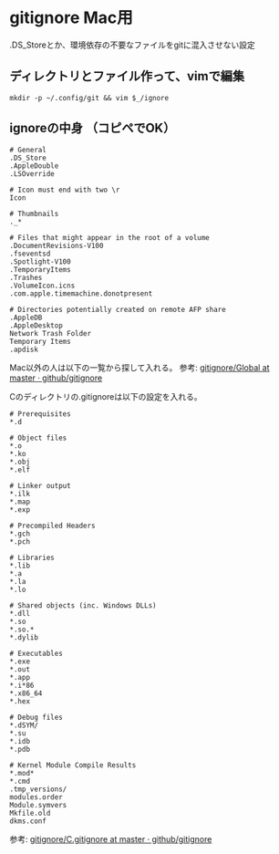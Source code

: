 # gitignore Mac用

.DS_Storeとか、環境依存の不要なファイルをgitに混入させない設定

## ディレクトリとファイル作って、vimで編集

```terminal
mkdir -p ~/.config/git && vim $_/ignore
```

## ignoreの中身 （コピペでOK）

```~/.config/git/ignore
# General
.DS_Store
.AppleDouble
.LSOverride

# Icon must end with two \r
Icon

# Thumbnails
._*

# Files that might appear in the root of a volume
.DocumentRevisions-V100
.fseventsd
.Spotlight-V100
.TemporaryItems
.Trashes
.VolumeIcon.icns
.com.apple.timemachine.donotpresent

# Directories potentially created on remote AFP share
.AppleDB
.AppleDesktop
Network Trash Folder
Temporary Items
.apdisk
```

Mac以外の人は以下の一覧から探して入れる。
参考: [gitignore/Global at master · github/gitignore](https://github.com/github/gitignore/tree/master/Global)

Cのディレクトリの.gitignoreは以下の設定を入れる。

```
# Prerequisites
*.d

# Object files
*.o
*.ko
*.obj
*.elf

# Linker output
*.ilk
*.map
*.exp

# Precompiled Headers
*.gch
*.pch

# Libraries
*.lib
*.a
*.la
*.lo

# Shared objects (inc. Windows DLLs)
*.dll
*.so
*.so.*
*.dylib

# Executables
*.exe
*.out
*.app
*.i*86
*.x86_64
*.hex

# Debug files
*.dSYM/
*.su
*.idb
*.pdb

# Kernel Module Compile Results
*.mod*
*.cmd
.tmp_versions/
modules.order
Module.symvers
Mkfile.old
dkms.conf
```

参考: [gitignore/C.gitignore at master · github/gitignore](https://github.com/github/gitignore/blob/master/C.gitignore)

